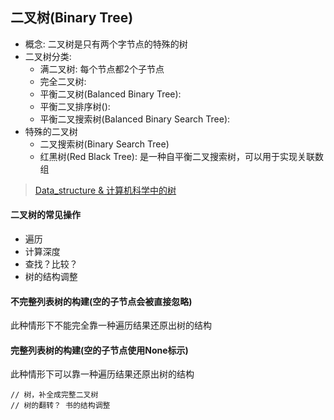 
## 二叉树(Binary Tree)
* 概念: 二叉树是只有两个字节点的特殊的树
* 二叉树分类:
    * 满二叉树: 每个节点都2个子节点
    * 完全二叉树: 
    * 平衡二叉树(Balanced Binary Tree): 
    * 平衡二叉排序树(): 
    * 平衡二叉搜索树(Balanced Binary Search Tree):
* 特殊的二叉树
    * 二叉搜索树(Binary Search Tree)
    * 红黑树(Red Black Tree): 是一种自平衡二叉搜索树，可以用于实现关联数组


> [Data_structure & 计算机科学中的树](https://baike.baidu.com/item/%E7%BA%A2%E9%BB%91%E6%A0%91/2413209?fr=aladdin)


#### 二叉树的常见操作
* 遍历
* 计算深度
* 查找？比较？
* 树的结构调整


#### 不完整列表树的构建(空的子节点会被直接忽略)
此种情形下不能完全靠一种遍历结果还原出树的结构

#### 完整列表树的构建(空的子节点使用None标示)
此种情形下可以靠一种遍历结果还原出树的结构




    // 树，补全成完整二叉树
    // 树的翻转？ 书的结构调整




